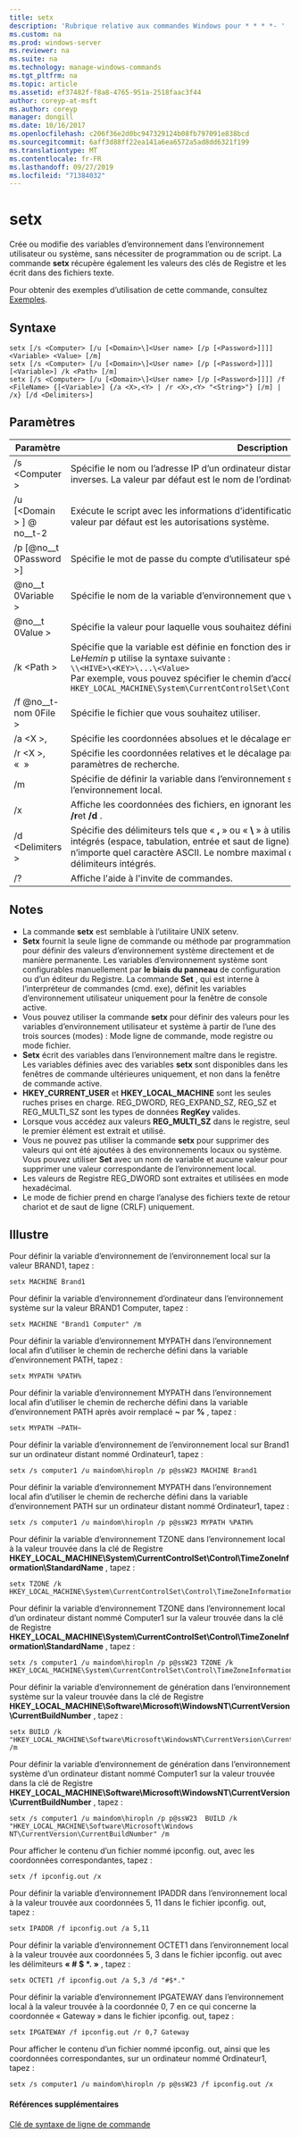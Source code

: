 ```yaml
---
title: setx
description: 'Rubrique relative aux commandes Windows pour * * * *- '
ms.custom: na
ms.prod: windows-server
ms.reviewer: na
ms.suite: na
ms.technology: manage-windows-commands
ms.tgt_pltfrm: na
ms.topic: article
ms.assetid: ef37482f-f8a8-4765-951a-2518faac3f44
author: coreyp-at-msft
ms.author: coreyp
manager: dongill
ms.date: 10/16/2017
ms.openlocfilehash: c206f36e2d0bc947329124b08fb797091e838bcd
ms.sourcegitcommit: 6aff3d88ff22ea141a6ea6572a5ad8dd6321f199
ms.translationtype: MT
ms.contentlocale: fr-FR
ms.lasthandoff: 09/27/2019
ms.locfileid: "71384032"
---
```

# <a name="setx"></a>setx



Crée ou modifie des variables d’environnement dans l’environnement utilisateur ou système, sans nécessiter de programmation ou de script. La commande **setx** récupère également les valeurs des clés de Registre et les écrit dans des fichiers texte.

Pour obtenir des exemples d’utilisation de cette commande, consultez [Exemples](#BKMK_examples).

## <a name="syntax"></a>Syntaxe

```
setx [/s <Computer> [/u [<Domain>\]<User name> [/p [<Password>]]]] <Variable> <Value> [/m]
setx [/s <Computer> [/u [<Domain>\]<User name> [/p [<Password>]]]] [<Variable>] /k <Path> [/m]
setx [/s <Computer> [/u [<Domain>\]<User name> [/p [<Password>]]]] /f <FileName> {[<Variable>] {/a <X>,<Y> | /r <X>,<Y> "<String>"} [/m] | /x} [/d <Delimiters>]
```

## <a name="parameters"></a>Paramètres

|         Paramètre          |                                                                                                                                              Description                                                                                                                                              |
|----------------------------|-------------------------------------------------------------------------------------------------------------------------------------------------------------------------------------------------------------------------------------------------------------------------------------------------------|
|       /s \<Computer >       |                                                                                  Spécifie le nom ou l’adresse IP d’un ordinateur distant. N’utilisez pas de barres obliques inverses. La valeur par défaut est le nom de l’ordinateur local.                                                                                  |
| /u [\<Domain > \] @ no__t-2 |                                                                                           Exécute le script avec les informations d’identification du compte d’utilisateur spécifié. La valeur par défaut est les autorisations système.                                                                                            |
|      /p [@no__t 0Password >]      |                                                                                                         Spécifie le mot de passe du compte d’utilisateur spécifié dans le paramètre **/u** .                                                                                                         |
|        @no__t 0Variable >         |                                                                                                                 Spécifie le nom de la variable d’environnement que vous souhaitez définir.                                                                                                                  |
|          @no__t 0Value >          |                                                                                                                Spécifie la valeur pour laquelle vous souhaitez définir la variable d’environnement.                                                                                                                 |
|         /k \<Path >         | Spécifie que la variable est définie en fonction des informations d’une clé de registre. Le*Hemin* p utilise la syntaxe suivante :</br>`\\<HIVE>\<KEY>\...\<Value>`</br>Par exemple, vous pouvez spécifier le chemin d’accès suivant :</br>`HKEY_LOCAL_MACHINE\System\CurrentControlSet\Control\TimeZoneInformation\StandardName` |
|      /f @no__t-nom 0File >       |                                                                                                                               Spécifie le fichier que vous souhaitez utiliser.                                                                                                                                |
|        /a \<X >, <Y>         |                                                                                                                    Spécifie les coordonnées absolues et le décalage en tant que paramètres de recherche.                                                                                                                    |
|   /r \<X >, <Y> « <String> »   |                                                                                                            Spécifie les coordonnées relatives et le décalage par rapport à la **chaîne** en tant que paramètres de recherche.                                                                                                            |
|             /m             |                                                                                                Spécifie de définir la variable dans l’environnement système. Le paramètre par défaut est l’environnement local.                                                                                                 |
|             /x             |                                                                                                       Affiche les coordonnées des fichiers, en ignorant les options de ligne de commande **/a**, **/r**et **/d** .                                                                                                        |
|      /d \<Delimiters >      |                    Spécifie des délimiteurs tels que « **,** » ou « **\\** » à utiliser en plus des quatre délimiteurs intégrés (espace, tabulation, entrée et saut de ligne). Les délimiteurs valides incluent n’importe quel caractère ASCII. Le nombre maximal de délimiteurs est 15, y compris les délimiteurs intégrés.                    |
|             /?             |                                                                                                                                 Affiche l'aide à l'invite de commandes.                                                                                                                                  |

## <a name="remarks"></a>Notes

-   La commande **setx** est semblable à l’utilitaire UNIX setenv.
-   **Setx** fournit la seule ligne de commande ou méthode par programmation pour définir des valeurs d’environnement système directement et de manière permanente. Les variables d’environnement système sont configurables manuellement par **le biais du panneau** de configuration ou d’un éditeur du Registre. La commande **Set** , qui est interne à l’interpréteur de commandes (cmd. exe), définit les variables d’environnement utilisateur uniquement pour la fenêtre de console active.
-   Vous pouvez utiliser la commande **setx** pour définir des valeurs pour les variables d’environnement utilisateur et système à partir de l’une des trois sources (modes) : Mode ligne de commande, mode registre ou mode fichier.
-   **Setx** écrit des variables dans l’environnement maître dans le registre. Les variables définies avec des variables **setx** sont disponibles dans les fenêtres de commande ultérieures uniquement, et non dans la fenêtre de commande active.
-   **HKEY_CURRENT_USER** et **HKEY_LOCAL_MACHINE** sont les seules ruches prises en charge. REG_DWORD, REG_EXPAND_SZ, REG_SZ et REG_MULTI_SZ sont les types de données **RegKey** valides.
-   Lorsque vous accédez aux valeurs **REG_MULTI_SZ** dans le registre, seul le premier élément est extrait et utilisé.
-   Vous ne pouvez pas utiliser la commande **setx** pour supprimer des valeurs qui ont été ajoutées à des environnements locaux ou système. Vous pouvez utiliser **Set** avec un nom de variable et aucune valeur pour supprimer une valeur correspondante de l’environnement local.
-   Les valeurs de Registre REG_DWORD sont extraites et utilisées en mode hexadécimal.
-   Le mode de fichier prend en charge l’analyse des fichiers texte de retour chariot et de saut de ligne (CRLF) uniquement.

## <a name="BKMK_examples"></a>Illustre

Pour définir la variable d’environnement de l’environnement local sur la valeur BRAND1, tapez :
```
setx MACHINE Brand1
```
Pour définir la variable d’environnement d’ordinateur dans l’environnement système sur la valeur BRAND1 Computer, tapez :
```
setx MACHINE "Brand1 Computer" /m
```
Pour définir la variable d’environnement MYPATH dans l’environnement local afin d’utiliser le chemin de recherche défini dans la variable d’environnement PATH, tapez :
```
setx MYPATH %PATH%
```
Pour définir la variable d’environnement MYPATH dans l’environnement local afin d’utiliser le chemin de recherche défini dans la variable d’environnement PATH après avoir remplacé **~** par **%** , tapez :
```
setx MYPATH ~PATH~ 
```
Pour définir la variable d’environnement de l’environnement local sur Brand1 sur un ordinateur distant nommé Ordinateur1, tapez :
```
setx /s computer1 /u maindom\hiropln /p p@ssW23 MACHINE Brand1
```
Pour définir la variable d’environnement MYPATH dans l’environnement local afin d’utiliser le chemin de recherche défini dans la variable d’environnement PATH sur un ordinateur distant nommé Ordinateur1, tapez :
```
setx /s computer1 /u maindom\hiropln /p p@ssW23 MYPATH %PATH%
```
Pour définir la variable d’environnement TZONE dans l’environnement local à la valeur trouvée dans la clé de Registre **HKEY_LOCAL_MACHINE\System\CurrentControlSet\Control\TimeZoneInformation\StandardName** , tapez :
```
setx TZONE /k HKEY_LOCAL_MACHINE\System\CurrentControlSet\Control\TimeZoneInformation\StandardName 
```
Pour définir la variable d’environnement TZONE dans l’environnement local d’un ordinateur distant nommé Computer1 sur la valeur trouvée dans la clé de Registre **HKEY_LOCAL_MACHINE\System\CurrentControlSet\Control\TimeZoneInformation\StandardName** , tapez :
```
setx /s computer1 /u maindom\hiropln /p p@ssW23 TZONE /k HKEY_LOCAL_MACHINE\System\CurrentControlSet\Control\TimeZoneInformation\StandardName 
```
Pour définir la variable d’environnement de génération dans l’environnement système sur la valeur trouvée dans la clé de Registre **HKEY_LOCAL_MACHINE\Software\Microsoft\WindowsNT\CurrentVersion\CurrentBuildNumber** , tapez :
```
setx BUILD /k "HKEY_LOCAL_MACHINE\Software\Microsoft\WindowsNT\CurrentVersion\CurrentBuildNumber" /m
```
Pour définir la variable d’environnement de génération dans l’environnement système d’un ordinateur distant nommé Computer1 sur la valeur trouvée dans la clé de Registre **HKEY_LOCAL_MACHINE\Software\Microsoft\WindowsNT\CurrentVersion\CurrentBuildNumber** , tapez :
```
setx /s computer1 /u maindom\hiropln /p p@ssW23  BUILD /k "HKEY_LOCAL_MACHINE\Software\Microsoft\Windows NT\CurrentVersion\CurrentBuildNumber" /m
```
Pour afficher le contenu d’un fichier nommé ipconfig. out, avec les coordonnées correspondantes, tapez :
```
setx /f ipconfig.out /x
```
Pour définir la variable d’environnement IPADDR dans l’environnement local à la valeur trouvée aux coordonnées 5, 11 dans le fichier ipconfig. out, tapez :
```
setx IPADDR /f ipconfig.out /a 5,11
```
Pour définir la variable d’environnement OCTET1 dans l’environnement local à la valeur trouvée aux coordonnées 5, 3 dans le fichier ipconfig. out avec les délimiteurs **« # $ \*. »** , tapez :
```
setx OCTET1 /f ipconfig.out /a 5,3 /d "#$*." 
```
Pour définir la variable d’environnement IPGATEWAY dans l’environnement local à la valeur trouvée à la coordonnée 0, 7 en ce qui concerne la coordonnée « Gateway » dans le fichier ipconfig. out, tapez :
```
setx IPGATEWAY /f ipconfig.out /r 0,7 Gateway 
```
Pour afficher le contenu d’un fichier nommé ipconfig. out, ainsi que les coordonnées correspondantes, sur un ordinateur nommé Ordinateur1, tapez :
```
setx /s computer1 /u maindom\hiropln /p p@ssW23 /f ipconfig.out /x 
```

#### <a name="additional-references"></a>Références supplémentaires

[Clé de syntaxe de ligne de commande](command-line-syntax-key.md)